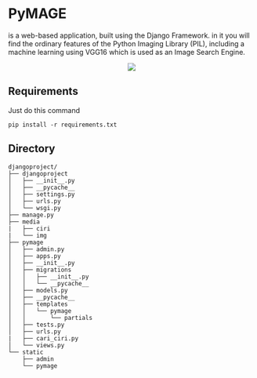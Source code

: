 # PyMAGE
is a web-based application, built using the Django Framework. in it you will find the ordinary features of the Python Imaging Library (PIL), including a machine learning using VGG16 which is used as an Image Search Engine.

<p align="center">
	<a name="top" href="https://github.com/anwareset/djangoproject"><img src="https://raw.githubusercontent.com/anwareset/djangoproject/master/hasilPerformaAkhir.png"></a>
</p>

## Requirements
Just do this command
```text
pip install -r requirements.txt
```

## Directory
```text
djangoproject/
├── djangoproject
│   ├── __init__.py
│   ├── __pycache__
│   ├── settings.py
│   ├── urls.py
│   └── wsgi.py
├── manage.py
├── media
|   ├── ciri
|   └── img
├── pymage
│   ├── admin.py
│   ├── apps.py
│   ├── __init__.py
│   ├── migrations
│   │   ├── __init__.py
│   │   └── __pycache__
│   ├── models.py
│   ├── __pycache__
│   ├── templates
│   │   └── pymage
│   │       └── partials
│   ├── tests.py
│   ├── urls.py
|   ├── cari_ciri.py
│   └── views.py
└── static
    ├── admin
    └── pymage

```
